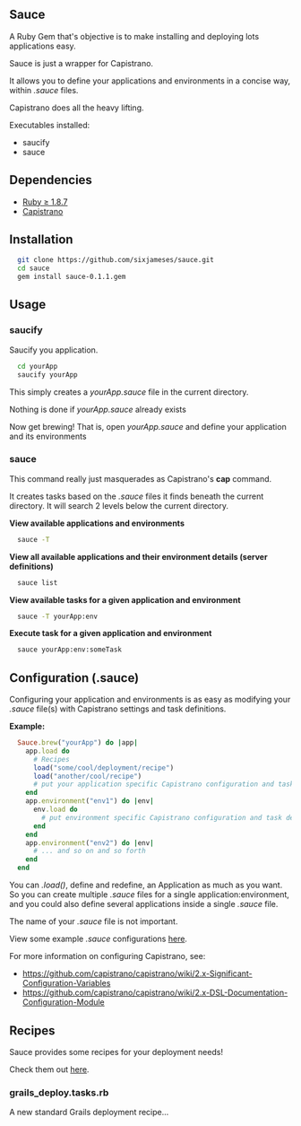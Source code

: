 

## Sauce
A Ruby Gem that's objective is to make installing and deploying lots applications easy.

Sauce is just a wrapper for Capistrano.

It allows you to define your applications and environments in a concise way, within *.sauce* files.

Capistrano does all the heavy lifting.

Executables installed:
* saucify
* sauce


## Dependencies
* [Ruby &#8805; 1.8.7](http://www.ruby-lang.org/en/downloads/)
* [Capistrano](https://github.com/capistrano/capistrano)

## Installation
```sh
  git clone https://github.com/sixjameses/sauce.git
  cd sauce
  gem install sauce-0.1.1.gem
```
## Usage

### saucify

Saucify you application.

```sh
  cd yourApp
  saucify yourApp
```

This simply creates a *yourApp.sauce* file in the current directory.

Nothing is done if *yourApp.sauce* already exists

Now get brewing!  That is, open *yourApp.sauce* and define your application and its environments

### sauce
This command really just masquerades as Capistrano's **cap** command.

It creates tasks based on the *.sauce* files it finds beneath the current directory. It will search 2 levels below the current directory.

**View available applications and environments**
```sh
  sauce -T
```

**View all available applications and their environment details (server definitions)**
```sh
  sauce list
```

**View available tasks for a given application and environment**
```sh
  sauce -T yourApp:env
```

**Execute task for a given application and environment**
```sh
  sauce yourApp:env:someTask
```


## Configuration (.sauce)
Configuring your application and environments is as easy as modifying your *.sauce* file(s) with Capistrano settings and task definitions.

**Example:**
```rb
  Sauce.brew("yourApp") do |app|
    app.load do
      # Recipes
      load("some/cool/deployment/recipe")
      load("another/cool/recipe")
      # put your application specific Capistrano configuration and task definitions here
    end
    app.environment("env1") do |env|
      env.load do 
        # put environment specific Capistrano configuration and task definitions here
      end
    end
    app.environment("env2") do |env|
      # ... and so on and so forth
    end
  end
```


You can *.load()*, define and redefine, an Application as much as you want.  
So you can create multiple *.sauce* files for a single application:environment, and
you could also define several applications inside a single *.sauce* file.

The name of your *.sauce* file is not important.

View some example *.sauce* configurations [here](sauce/tree/master/examples).

For more information on configuring Capistrano, see:
* https://github.com/capistrano/capistrano/wiki/2.x-Significant-Configuration-Variables
* https://github.com/capistrano/capistrano/wiki/2.x-DSL-Documentation-Configuration-Module

## Recipes
Sauce provides some recipes for your deployment needs!

Check them out [here](sauce/tree/master/lib/sauce/recipes).

### grails_deploy.tasks.rb
A new standard Grails deployment recipe...
